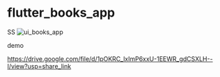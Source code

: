 # flutter_books_app

SS
![ui_books_app](https://github.com/primantorodwiyogo/flutter-books-app/assets/132739647/14533692-0ac4-4b69-8b87-911e3b6997d4)


demo

https://drive.google.com/file/d/1pOKRC_lxImP6xxU-1EEWR_gdCSXLH--I/view?usp=share_link
